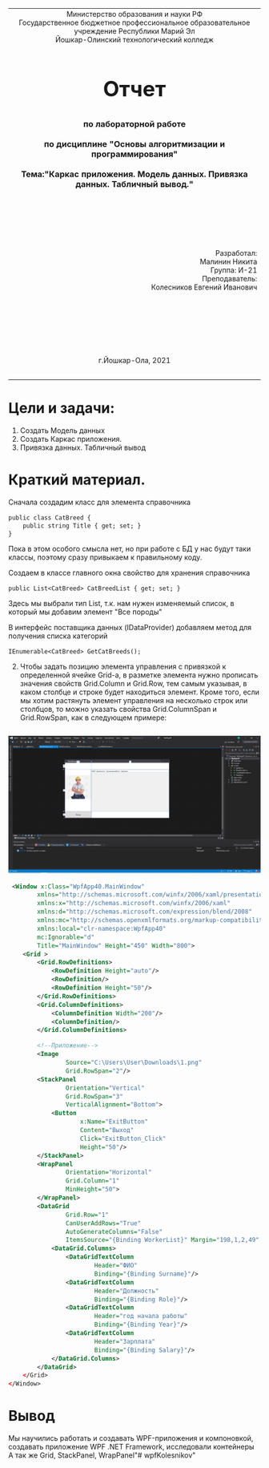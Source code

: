 
<table style="width: 100%;">
  <tr>
    <td style="text-align: center; border: none;">
    Министерство образования и науки РФ<br>
Государственное бюджетное профессиональное образовательное учреждение Республики Марий Эл<br>
Йошкар-Олинский технологический колледж
</td>
  </tr>
  <tr>
    <td style="text-align: center; border: none; height: 15em;">
    <h2 style="font-size:3em;">Отчет</h2>
      <h3>по лабораторной работе<br><br> по дисциплине "Основы алгоритмизации и программирования"<br><br> Тема:<b>"Каркас приложения. Модель данных. Привязка данных. Табличный вывод."<b> </h3></td>
  </tr>
  <tr>
    <br><br><td style="text-align: right; border: none; height: 20em;">
      Разработал:<br/>
      Малинин Никита<br>
      Группа: И-21<br>
      Преподаватель:<br>
      Колесников Евгений Иванович
    </td>
  </tr>
  <tr>
    <td style="text-align: center; border: none; height: 5em;">
    г.Йошкар-Ола, 2021</td>
  </tr>
</table>

<div style="page-break-after: always;"></div>

# Цели и задачи:
 1. Создать Модель данных
 2. Создать Каркас приложения.
 3. Привязка данных. Табличный вывод


# Краткий материал.


Сначала создадим класс для элемента справочника

```
public class CatBreed { 
    public string Title { get; set; }
}
```

Пока в этом особого смысла нет, но при работе с БД у нас будут таки классы, поэтому сразу привыкаем к правильному коду.

Создаем в классе главного окна свойство для хранения справочника

```
public List<CatBreed> CatBreedList { get; set; }
```

Здесь мы выбрали тип List, т.к. нам нужен изменяемый список, в который мы добавим элемент "Все породы"

В интерфейс поставщика данных (IDataProvider) добавляем метод для получения списка категорий

```
IEnumerable<CatBreed> GetCatBreeds();
```

2. Чтобы задать позицию элемента управления с привязкой к определенной ячейке Grid-а, в разметке элемента нужно прописать значения свойств Grid.Column и Grid.Row, тем самым указывая, в каком столбце и строке будет находиться элемент. Кроме того, если мы хотим растянуть элемент управления на несколько строк или столбцов, то можно указать свойства Grid.ColumnSpan и Grid.RowSpan, как в следующем примере:

    ```
![Лабораторная](./screen/worker.png)

```xml
 <Window x:Class="WpfApp40.MainWindow"
        xmlns="http://schemas.microsoft.com/winfx/2006/xaml/presentation"
        xmlns:x="http://schemas.microsoft.com/winfx/2006/xaml"
        xmlns:d="http://schemas.microsoft.com/expression/blend/2008"
        xmlns:mc="http://schemas.openxmlformats.org/markup-compatibility/2006"
        xmlns:local="clr-namespace:WpfApp40"
        mc:Ignorable="d"
        Title="MainWindow" Height="450" Width="800">
    <Grid >
        <Grid.RowDefinitions>
            <RowDefinition Height="auto"/>
            <RowDefinition/>
            <RowDefinition Height="50"/>
        </Grid.RowDefinitions>
        <Grid.ColumnDefinitions>
            <ColumnDefinition Width="200"/>
            <ColumnDefinition/>
        </Grid.ColumnDefinitions>
```


```xml
        <!--Приложение-->
        <Image
                Source="C:\Users\User\Downloads\1.png"
                Grid.RowSpan="2"/>
        <StackPanel
                Orientation="Vertical"
                Grid.RowSpan="3"
                VerticalAlignment="Bottom">
            <Button
                    x:Name="ExitButton"
                    Content="Выход"
                    Click="ExitButton_Click"
                    Height="50"/>
        </StackPanel>
        <WrapPanel
                Orientation="Horizontal"
                Grid.Column="1"
                MinHeight="50">
        </WrapPanel>
        <DataGrid
                Grid.Row="1"
                CanUserAddRows="True"
                AutoGenerateColumns="False"
                ItemsSource="{Binding WorkerList}" Margin="198,1,2,49" Grid.RowSpan="2" Grid.ColumnSpan="2">
            <DataGrid.Columns>
                <DataGridTextColumn
                        Header="ФИО"
                        Binding="{Binding Surname}"/>
                <DataGridTextColumn
                        Header="Должность"
                        Binding="{Binding Role}"/>
                <DataGridTextColumn
                        Header="год начала работы"
                        Binding="{Binding Year}"/>
                <DataGridTextColumn
                        Header="Зарплата"
                        Binding="{Binding Salary}"/>
            </DataGrid.Columns>
        </DataGrid>
    </Grid>
</Window>

```

# Вывод

Мы научились работать и создавать WPF-приложения и компоновкой, создавать приложение WPF .NET Framework, исследовали контейнеры
А так же Grid, StackPanel, WrapPanel"# wpfKolesnikov" 
